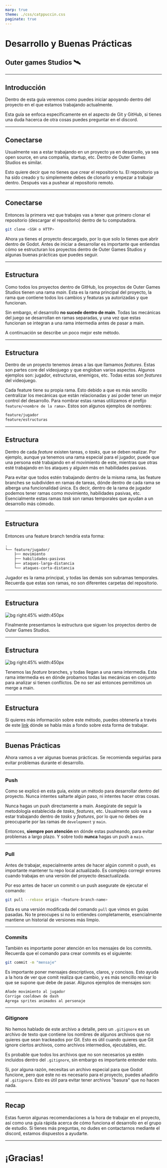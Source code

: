 ```yaml
---
marp: true
theme: ./css/catppuccin.css
paginate: true
---
```


# Desarrollo y Buenas Prácticas

## Outer games Studios 🛰️

---

## Introducción

Dentro de esta guía veremos como puedes iniciar apoyando dentro del proyecto en el que estamos trabajando actualmente. 

Esta guía se enfoca específicamente en el aspecto de Git y GitHub, si tienes una duda hacerca de otra cosas puedes preguntar en el discord. 

---

## Conectarse

Usualmente vas a estar trabajando en un proyecto ya en desarrollo, ya sea open source, en una compañía, startup, etc. Dentro de Outer Games Studios es similar. 

Esto quiere decir que no tienes que crear el repositorio tu. El repositorio ya ha sido creado y tu simplemente debes de clonarlo y empezar a trabajar dentro. Después vas a pushear al repositorio remoto. 

---

## Conectarse

Entonces la primera vez que trabajes vas a tener que primero clonar el repositorio (descargar el repositorio) dentro de tu computadora. 

```bash
git clone <SSH o HTTP>
```

Ahora ya tienes el proyecto descargado, por lo que solo lo tienes que abrir dentro de Godot. Antes de iniciar a desarrollar es importante que entiendas cómo se estructuran los proyectos dentro de Outer Games Studios y algunas buenas prácticas que puedes seguir. 

---

## Estructura

Como todos los proyectos dentro de GitHub, los proyectos de Outer Games Studios tienen una rama _main_. Esta es la rama principal del proyecto, la rama que contiene todos los cambios y featuras ya autorizadas y que funcionan. 

Sin embargo, el desarrollo **no sucede dentro de main**. Todas las mecánicas del juego se desarrollan en ramas separadas, y una vez que estas funcionan se integran a una rama intermedia antes de pasar a main. 

A continuación se describe un poco mejor este método. 

---

## Estructura

Dentro de un proyecto tenemos áreas a las que llamamos _features_. Estas son partes core del videojuego y que engloban varios aspectos. Algunos ejemplos son: jugador, estructuras, enemigos, etc. Todas estas son _features_ del videojuego. 

Cada feature tiene su propia rama. Esto debido a que es más sencillo centralizar los mecánicas que están relacionadas y así poder tener un mejor control del desarrollo. Para nombrar estas ramas utilizamos el prefijo `feature/<nombre de la rama>`. Estos son algunos ejemplos de nombres:

```txt
feature/jugador
feature/estructuras
```

--- 

## Estructura

Dentro de cada _feature_ existen tareas, o _tasks_, que se deben realizar. Por ejemplo, aunque ya tenemos una rama especial para el jugador, puede que una persona esté trabajando en el movimiento de este, mientras que otras esté trabajando en los ataques y alguien más en habilidades pasivas. 

Para evitar que todos estén trabajando dentro de la misma rama, las feature branches se subdividen en ramas de tareas, dónde dentro de cada rama se alberga una funcionalidad única. Es decir, dentro de la rama de jugador podemos tener ramas como movimiento, habilidades pasivas, etc. Esencialmente estas ramas _task_ son ramas temporales que ayudan a un desarrollo más cómodo. 

---

## Estructura

Entonces una feature branch tendría esta forma:

```txt
.
└── feature/jugador/
    ├── movimiento
    ├── habilidades-pasivas
    ├── ataques-larga-distancia
    └── ataques-corta-distancia
```

Jugador es la rama principal, y todas las demás son subramas temporales. Recuerda que estas son ramas, no son diferentes carpetas del repositorio. 

---

## Estructura

![bg right:45% width:450px](../img/development.jpg)

Finalmente presentamos la estructura que siguen los proyectos dentro de Outer Games Studios. 

---

## Estructura

![bg right:45% width:450px](../img/development.jpg)

Tenemos las _feature_ branches, y todas llegan a una rama intermedia. Esta rama intermedia es en dónde probamos todas las mecánicas en conjunto para analizar si tienen conflictos. De no ser así entonces permitimos un merge a main. 

---

## Estructura

Si quieres más información sobre este método, puedes obtenerla a través de este [link](https://docs.google.com/document/d/1TmpYcx7wElXvPa_eI2UmMHCsHn9WngDuVA5-xrnXQXI/edit?tab=t.0) dónde se habla más a fondo sobre esta forma de trabajar. 

---

## Buenas Prácticas

Ahora vamos a ver algunas buenas prácticas. Se recomienda seguirlas para evitar problemas durante el desarrollo.

---

### Push

Como se explicó en esta guía, existe un método para desarrollar dentro del proyecto. Nunca intentes saltarte algún paso, ni intentes hacer otras cosas.

Nunca hagas un push directamente a main. Asegúrate de seguir la metodología establecida de _tasks_, _features_, etc. Usualmente solo vas a estar trabajando dentro de _tasks_ y _features_, por lo que no debes de preocuparte por las ramas de `development` y `main`. 

Entonces, **siempre pon atención** en dónde estas pusheando, para evitar problemas a largo plazo. Y sobre todo **nunca** hagas un push a `main`.

---

### Pull

Antes de trabajar, especialmente antes de hacer algún commit o push, es importante mantener tu repo local actualizado. Es complejo corregir errores cuando trabajas en una versión del proyecto desactualizada. 

Por eso antes de hacer un commit o un push asegurate de ejecutar el comando:

```bash
git pull --rebase origin <feature-branch-name>
```

Esta es una versión modificada del comando `pull` que vimos en guías pasadas. No te preocupes si no lo entiendes completamente, esencialmente mantiene un historial de versiones más limpio. 

---

### Commits

También es importante poner atención en los mensajes de los commits. Recuerda que el comando para crear commits es el siguiente:

```bash
git commit -m "mensaje"
```

Es importante poner mensajes descriptivos, claros, y concisos. Esto ayuda a la hora de ver que comit realiza que cambio, y es más sencillo revisar lo que se supone que debe de pasar. Algunos ejemplos de mensajes son:

```txt
Añade movimiento al jugador
Corrige cooldown de dash
Agrega sprites animados al personaje
```

---

### Gitignore

No hemos hablado de este archivo a detalle, pero un `.gitignore` es un archivo de texto que contiene los nombres de algunos archivos que no quieres que sean trackeados por Git. Esto es útil cuando quieres que Git ignore ciertos archivos, como archivos intermedios, ejecutables, etc. 

Es probable que todos los archivos que no son necesarios ya estén incluidos dentro del `.gitignore`, sin embargo es importante entender esto. 

Si, por alguna razón, necesitas un archivo especial para que Godot funcione, pero que este no es necesario para el proyecto, puedes añadirlo al `.gitignore`. Esto es útil para evitar tener archivos "basura" que no hacen nada.

---

## Recap

Estas fueron algunas recomendaciones a la hora de trabajar en el proyecto, así como una guía rápida acerca de cómo funciona el desarrollo en el grupo de estudio. Si tienes más preguntas, no dudes en contactarnos mediante el discord, estamos dispuestos a ayudarte. 

---

# ¡Gracias!

